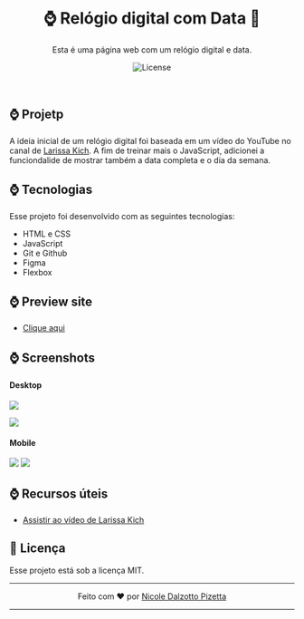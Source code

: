 <h1 align="center"> ⌚ Relógio digital com Data 📆 </h1>

<p align="center">
Esta é uma página web com um relógio digital e data.</p>

<p align="center">
  <img alt="License" src="https://img.shields.io/static/v1?label=license&message=MIT&color=49AA26&labelColor=000000">
</p>

<br>

## ⌚ Projetp

A ideia inicial de um relógio digital foi baseada em um vídeo do YouTube no canal de
<a href="https://github.com/Larissakich">Larissa Kich</a>.
A fim de treinar mais o JavaScript, adicionei a funciondalide de mostrar também a data completa e o dia da semana.

## ⌚ Tecnologias

Esse projeto foi desenvolvido com as seguintes tecnologias:

- HTML e CSS
- JavaScript
- Git e Github
- Figma
- Flexbox

## ⌚ Preview site

- [Clique aqui](#)

## ⌚ Screenshots

#### Desktop

![](#)

![](#)

#### Mobile

![](#) ![](#)

## ⌚ Recursos úteis

- [Assistir ao vídeo de Larissa Kich](https://www.youtube.com/watch?v=GK0ok3ZCXwM&list=PLlhPWsetD9-otvR1UYWZBzP8JzPn3OlO2&index=21&ab_channel=LarissaKich)

## :memo: Licença

Esse projeto está sob a licença MIT.

---

<p align="center"> Feito com ♥ por <a href="https://github.com/NicoleDPizetta">Nicole Dalzotto Pizetta</a> </p>

---
